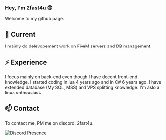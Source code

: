 ### Hey, I'm 2fast4u 😎

Welcome to my github page.

## 🔭 Current

I mainly do delevopement work on FiveM servers and DB management.

## ⚡️ Experience

I focus mainly on back-end even though I have decent front-end knowledge. I started coding in lua 4 years ago and in C# 6 years ago. I have extended database (My SQL, MSS) and VPS splitting knowledge. I'm aslo a linux enthousiast.

## 📫 Contact

To contact me, PM me on discord: 2fast4u.


[![Discord Presence](https://lanyard.cnrad.dev/api/329328305675304961)](https://discord.com/users/329328305675304961)
